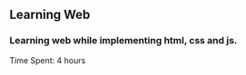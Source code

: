 ## Learning Web
### Learning web while implementing html, css and js.
<!-- 50:30 -->
Time Spent: 4 hours


